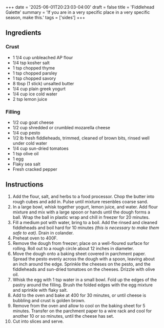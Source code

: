 +++
date = '2025-06-01T20:23:03-04:00'
draft = false
title = 'Fiddlehead Galette'
summary = 'If you are in a very specific place in a very specific season, make this.'
tags = ['sides']
+++

## Ingredients

### Crust
- 1 1/4 cup unbleached AP flour
- 1/4 tsp kosher salt
- 1 tsp chopped thyme
- 1 tsp chopped parsley
- 1 tsp chopped savory
- 8 tbsp (1 stick) unsalted butter
- 1/4 cup plain greek yogurt
- 1/4 cup ice cold water
- 2 tsp lemon juice

### Filling

- 1/2 cup goat cheese
- 1/2 cup shredded or crumbled mozarella cheese
- 1/4 cup pesto
- 1/2 lb fresh fiddleheads, trimmed, cleaned of brown bits, rinsed well under cold water
- 1/4 cup sun-dried tomatoes
- 1 tsp olive oil
- 1 egg
- Flaky sea salt
- Fresh cracked pepper

## Instructions

1. Add the flour, salt, and herbs to a food processor. Chop the butter into rough cubes and add in. Pulse until mixture resenbles coarse sand.
2. In a large bowl, whisk together yogurt, lemon juice, and water. Add flour mixture and mix with a large spoon or hands until the dough forms a ball. Wrap the ball in plastic wrap and chill in freezer for 20 minutes.
3. Fill a medium pot with water, bring to a boil. Add the rinsed and cleaned fiddleheads and boil hard for 10 minutes *(this is necessary to make them safe to eat)*. Drain in colander.
4. Preheat oven to 400F.
5. Remove the dough from freezer; place on a well-floured surface for rolling. Roll out to a rough circle about 12 inches in diameter.
6. Move the dough onto a baking sheet covered in parchment paper. Spread the pesto evenly across the dough with a spoon, leaving about an inch around the edge. Sprinkle the cheeses on the pesto, and the fiddleheads and sun-dried tomatoes on the cheeses. Drizzle with olive oil.
7. Whisk the egg with 1 tsp water in a small bowl. Fold up the edges of the pastry around the filling. Brush the folded edges with the egg mixture and sprinkle with flaky salt.
8. Add to the oven and bake at 400 for 30 minutes, or until cheese is bubbling and crust is golden brown.
9. Remove from the oven and allow to cool on the baking sheet for 5 minutes. Transfer on the parchment paper to a wire rack and cool for another 10 or so minutes, until the cheese has set.
10. Cut into slices and serve.